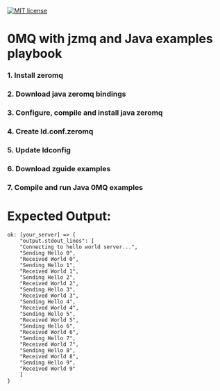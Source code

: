 [![MIT license](http://img.shields.io/badge/license-MIT-brightgreen.svg)](http://opensource.org/licenses/MIT)


0MQ with jzmq and Java examples playbook
===

### 1. Install zeromq
### 2. Download java zeromq bindings 
### 3. Configure, compile and install java zeromq
### 4. Create ld.conf.zeromq 
### 5. Update ldconfig
### 6. Download zguide examples
### 7. Compile and run Java 0MQ examples


Expected Output:
===


```
ok: [your_server] => {
    "output.stdout_lines": [
	"Connecting to hello world server...", 
	"Sending Hello 0", 
	"Received World 0", 
	"Sending Hello 1", 
	"Received World 1", 
	"Sending Hello 2", 
	"Received World 2", 
	"Sending Hello 3", 
	"Received World 3", 
	"Sending Hello 4", 
	"Received World 4", 
	"Sending Hello 5", 
	"Received World 5", 
	"Sending Hello 6", 
	"Received World 6", 
	"Sending Hello 7", 
	"Received World 7", 
	"Sending Hello 8", 
	"Received World 8", 
	"Sending Hello 9", 
	"Received World 9"
	]
}

```
